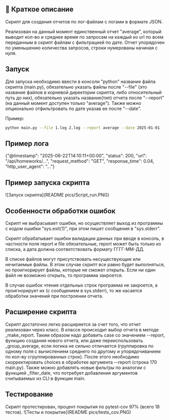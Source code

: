 ## 📝 Краткое описание

Скрипт для создания отчетов по лог-файлам 
с логами в формате JSON. 

Реализован на данный 
момент единственный отчет "average", который выводит кол-во
и среднее время по запросам на каждый из url по всем 
переданным в скрипт файлам с фильтрацией по дате. 
Отчет упорядочен по уменьшению количества запросов, 
строки нумерованы начиная с нуля. 

## Запуск
Для запуска необходимо ввести в консоли "python" название 
файла скрипта (main.py), обязательно указать файлы после "--file" 
(это название файлов в корневой директории скрипта, 
либо относительный путь до них), обязательно указать 
название(тип) отчета после "--report"(на данный момент доступен 
только "average"). Также можно опционально отфильтровать по дате
указав ее после "--date".


Пример:
```bash
python main.py --file 1.log 2.log --report average --date 2025-01-01
```

## Пример лога
{"@timestamp": "2025-06-22T14:10:11+00:00", 
"status": 200, "url": "/api/homeworks/...", 
"request_method": "GET", "response_time": 0.04, 
"http_user_agent": "..."}

## Пример запуска скрипта
![Запуск скрипта](README pics/Script_run.PNG)

## Особенности обработки ошибок
Скрипт не выбрасывает ошибки, но осуществляет выход из 
программы с кодом ошибки "sys.exit(1)", при этом пишет 
сообщения в "sys.stderr". 

Скрипт обрабатывает ошибки валидации данных при вводе 
в консоль, в частности поля report и file обязательные, 
report может быть только из списка, а дата должна 
соответствовать формату ГГГГ-ММ-ДД.

В списке файлов могут присутствовать несуществующие 
или нечитаемые файлы. В этом случае скрипт все равно будет 
выполняться, но проигнорирует файлы, которые не сможет открыть. 
Если ни один файл не возможно открыть, то программа закроется.

В случае ошибок чтения отдельных строк программа не закроется, 
а проигнорирует их (с сообщением в sys.stderr), то же касается 
обработки значений при построении отчета. 

## Расширение скрипта
Скрипт достаточно легко расширяется за счет того, что отчет реализован 
через класс. В классе происходит выбор отчета в методе _make_report.
Таким образом надо добавить case со значением --report, функцию создания 
нового отчета, или даже переиспользовать _group_average, если логика не сильно 
отличается (группировка по одному поля с вычислением среднего по другому и
упорядочиванием по кол-ву сгруппированных строк). После этого необходимо 
скорректировать choices в обработке аргумента --report (строка 170 main.py).
Также можно добавлять новые фильтры по аналогии с функцией _filter_date,
что потребует добавления аргументов считываемых из CLI в функции main. 

## Тестирование 
Скрипт протестирован, процент покрытия по pytest-cov 97% 
(всего 18 тестов).
![Тесты и покрытие](README pics/tests_cov.PNG)
